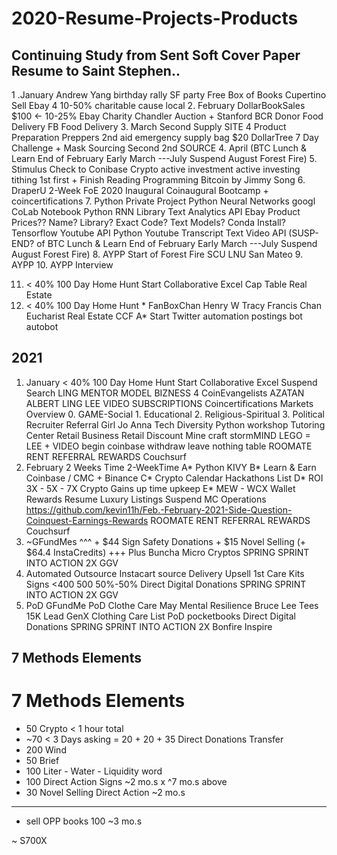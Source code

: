 # 2020-Resume-Projects-Products
## Continuing Study from Sent Soft Cover Paper Resume to Saint Stephen..
1 .January Andrew Yang birthday rally SF party Free Box of Books Cupertino Sell Ebay 4 10-50% charitable cause local
2. February DollarBookSales $100 <- 10-25% Ebay Charity Chandler Auction + Stanford BCR Donor Food Delivery FB Food Delivery 
3. March Second Supply SITE 4 Product Preparation Preppers 2nd aid emergency supply bag $20 DollarTree 7 Day Challenge + Mask Sourcing Second 2nd SOURCE
4. April  (BTC Lunch & Learn End of February Early March ---July Suspend August Forest Fire)
5. Stimulus Check to Conibase Crypto active investment active investing tithing 1st first + Finish Reading Programming Bitcoin by Jimmy Song
6. DraperU 2-Week FoE 2020 Inaugural Coinaugural Bootcamp + coincertifications
7. Python Private Project  Python Neural Networks googl CoLab Notebook Python RNN Library Text Analytics API Ebay Product Prices?? Name? Library? Exact Code? Text Models? Conda Install? Tensorflow Youtube API Python Youtube Transcript Text Video API (SUSP-END? of BTC Lunch & Learn End of February Early March ---July Suspend August Forest Fire)
8. AYPP Start of Forest Fire SCU LNU San Mateo
9. AYPP
10. AYPP Interview

11. < 40% 100 Day Home Hunt Start Collaborative Excel Cap Table Real Estate
12. < 40%  100 Day Home Hunt * FanBoxChan Henry W Tracy Francis Chan Eucharist Real Estate CCF A* Start Twitter automation postings bot autobot

## 2021
1. January < 40% 100 Day Home Hunt Start Collaborative Excel  Suspend Search LING MENTOR MODEL BIZNESS 4 CoinEvangelists AZATAN ALBERT LING LEE VIDEO SUBSCRIPTIONS Coincertifications Markets Overview 0. GAME-Social 1. Educational 2. Religious-Spiritual 3. Political Recruiter Referral Girl Jo Anna Tech Diversity Python workshop Tutoring Center Retail Business Retail Discount Mine craft stormMIND LEGO = LEE + VIDEO begin coinbase withdraw leave nothing table ROOMATE RENT REFERRAL REWARDS Couchsurf
2. February 2 Weeks Time 2-WeekTime  A* Python KIVY B* Learn & Earn Coinbase / CMC + Binance  C* Crypto Calendar Hackathons List D* ROI 3X - 5X - 7X Crypto Gains up time upkeep E* MEW - WCX Wallet Rewards Resume Luxury Listings Suspend MC Operations https://github.com/kevin11h/Feb.-February-2021-Side-Question-Coinquest-Earnings-Rewards ROOMATE RENT REFERRAL REWARDS Couchsurf
3. ~GFundMes ^^^ + $44 Sign Safety Donations + $15 Novel Selling (+ $64.4 InstaCredits) \+++ Plus Buncha Micro Cryptos SPRING SPRINT INTO ACTION  2X GGV
4. Automated Outsource Instacart source Delivery Upsell 1st Care Kits Signs <$400~$500 50%-50% Direct Digital Donations SPRING SPRINT INTO ACTION  2X  GGV
5. PoD GFundMe PoD Clothe Care May Mental Resilience Bruce Lee Tees 15K Lead GenX Clothing Care List PoD pocketbooks Direct Digital Donations SPRING SPRINT INTO ACTION 2X Bonfire Inspire 
## 7 Methods Elements
# 7 Methods Elements
+ 50 Crypto < 1 hour total
+ ~70 < 3 Days asking = 20 + 20 + 35 Direct Donations Transfer
+ 200 Wind
+ 50 Brief
+ 100 Liter - Water - Liquidity word
+ 100 Direct Action Signs ~2 mo.s x ^7 mo.s above
+ 30 Novel Selling Direct Action ~2 mo.s

----------------------------
+ sell OPP books 100 ~3 mo.s

~ S700X
